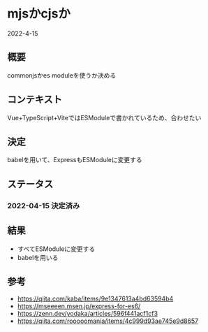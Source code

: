 # mjsかcjsか
2022-4-15

## 概要
commonjsかes moduleを使うか決める

## コンテキスト
Vue+TypeScript+ViteではESModuleで書かれているため、合わせたい

## 決定
babelを用いて、ExpressもESModuleに変更する

## ステータス
### 2022-04-15 決定済み


## 結果
- すべてESModuleに変更する
- babelを用いる

## 参考
- https://qiita.com/kaba/items/9e1347613a4bd63594b4
- https://mseeeen.msen.jp/express-for-es6/
- https://zenn.dev/yodaka/articles/596f441acf1cf3
- https://qiita.com/rooooomania/items/4c999d93ae745e9d8657